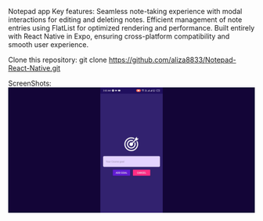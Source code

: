 Notepad app 
Key features:
Seamless note-taking experience with modal interactions for editing and deleting notes.
Efficient management of note entries using FlatList for optimized rendering and performance.
Built entirely with React Native in Expo, ensuring cross-platform compatibility and smooth user experience.

Clone this repository:
git clone https://github.com/aliza8833/Notepad-React-Native.git

ScreenShots:
![Noteapp](https://github.com/aliza8833/Notepad-React-Native/blob/main/Notepad-app%20png.png?raw=true)





